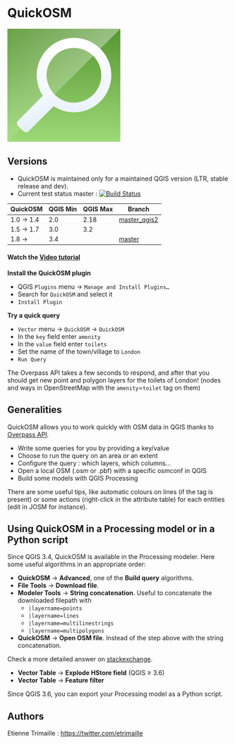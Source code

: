 # QuickOSM

![Logo of QuickOSM](resources/QuickOSM.svg)

## Versions

* QuickOSM is maintained only for a maintained QGIS version (LTR, stable release and dev).
* Current test status master : [![Build Status](https://api.travis-ci.org/3liz/QuickOSM.svg?branch=master)](https://travis-ci.org/3liz/QuickOSM)

| QuickOSM  | QGIS Min | QGIS Max | Branch       |
|-----------|----------|----------|--------------|
| 1.0 → 1.4 | 2.0      | 2.18     | [master_qgis2](https://github.com/3liz/QuickOSM/tree/master_qgis2) |
| 1.5 → 1.7 | 3.0      | 3.2      |              |
| 1.8 →     | 3.4      |          | [master](https://github.com/3liz/QuickOSM/tree/master)       |

#### Watch the [Video tutorial](https://vimeo.com/108737868)

**Install the QuickOSM plugin**
* QGIS `Plugins` menu → `Manage and Install Plugins…`
* Search for `QuickOSM` and select it
* `Install Plugin`

**Try a quick query**
* `Vector` menu → `QuickOSM` -> `QuickOSM`
* In the `key` field enter `amenity`
* In the `value` field enter `toilets`
* Set the name of the town/village to `London`
* `Run Query`

The Overpass API takes a few seconds to respond, and after that you should get new 
point and polygon layers for the toilets of London! (nodes and ways in OpenStreetMap 
with the `amenity`=`toilet` tag on them) 


## Generalities

QuickOSM allows you to work quickly with OSM data in QGIS thanks to [Overpass API][Overpass].
* Write some queries for you by providing a key/value
* Choose to run the query on an area or an extent
* Configure the query : which layers, which columns…
* Open a local OSM (.osm or .pbf) with a specific osmconf in QGIS
* Build some models with QGIS Processing

There are some useful tips, like automatic colours on lines (if the tag is present)
 or some actions (right-click in the attribute table) for each entities (edit in JOSM for instance).

[Overpass]: https://wiki.openstreetmap.org/wiki/Overpass_API

## Using QuickOSM in a Processing model or in a Python script

Since QGIS 3.4, QuickOSM is available in the Processing modeler.
Here some useful algorithms in an appropriate order:
* **QuickOSM** → **Advanced**, one of the **Build query** algorithms.
* **File Tools** → **Download file**.
* **Modeler Tools** → **String concatenation**. 
Useful to concatenate the downloaded filepath with
  * `|layername=points`
  * `|layername=lines`
  * `|layername=multilinestrings`
  * `|layername=multipolygons`
* **QuickOSM** → **Open OSM file**. Instead of the step above with the string concatenation.
 
Check a more detailed answer on [stackexchange](https://gis.stackexchange.com/a/313360/24505).
* **Vector Table** → **Explode HStore field** (QGIS ≥ 3.6)
* **Vector Table** → **Feature filter**

Since QGIS 3.6, you can export your Processing model as a Python script.

## Authors

Etienne Trimaille : https://twitter.com/etrimaille